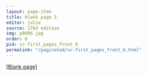 ```yaml
---
layout: page-item
title: blank page 3
editor: julie
source: 1764 edition
img: p0006.jpg
order: 6
pid: sc-first_pages_front_6
permalink: "/paginated/sc-first_pages_front_6.html"
---
```



[[Blank page]]({{site.baseurl}}/images/{{page.img}})


